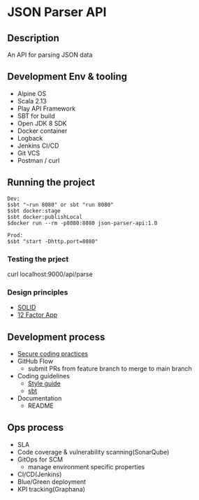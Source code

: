 # JSON Parser API

## Description
An API for parsing JSON data

## Development Env & tooling
- Alpine OS
- Scala 2.13
- Play API Framework
- SBT for build
- Open JDK 8 SDK
- Docker container
- Logback
- Jenkins CI/CD
- Git VCS
- Postman / curl

## Running the project
```
Dev:
$sbt "~run 8080" or sbt "run 8080"
$sbt docker:stage
$sbt docker:publishLocal
$docker run --rm -p8080:8080 json-parser-api:1.0

Prod:
$sbt "start -Dhttp.port=8080"
```

### Testing the prject
curl localhost:9000/api/parse

### Design principles
 - [SOLID](https://en.wikipedia.org/wiki/SOLID)
 - [12 Factor App](https://12factor.net)

## Development process
- [Secure coding practices](https://owasp.org/www-project-secure-coding-practices-quick-reference-guide/migrated_content)
- GitHub Flow
    - submit PRs from feature branch to merge to main branch
- Coding guidelines
    - [Style guide](https://docs.scala-lang.org/style/)
    - [sbt](https://www.scala-sbt.org/1.x/docs/Coding-Guideline.html)
- Documentation
    - README

## Ops process
- SLA
- Code coverage & vulnerability scanning(SonarQube)
- GitOps for SCM
    - manage environment specific properties
 - CI/CD(Jenkins)
 - Blue/Green deployment
 - KPI tracking(Graphana)
 